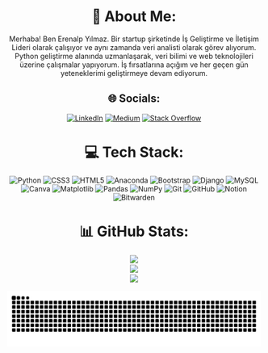 <div align="center">

# 💫 About Me:
Merhaba! Ben Erenalp Yılmaz. Bir startup şirketinde İş Geliştirme ve İletişim Lideri olarak çalışıyor ve aynı zamanda veri analisti olarak görev alıyorum. Python geliştirme alanında uzmanlaşarak, veri bilimi ve web teknolojileri üzerine çalışmalar yapıyorum. İş fırsatlarına açığım ve her geçen gün yeteneklerimi geliştirmeye devam ediyorum.

## 🌐 Socials:
[![LinkedIn](https://img.shields.io/badge/LinkedIn-%230077B5.svg?logo=linkedin&logoColor=white)](https://linkedin.com/in/erenalpylmaz) 
[![Medium](https://img.shields.io/badge/Medium-12100E?logo=medium&logoColor=white)](https://medium.com/@erenalpylmazofficial) 
[![Stack Overflow](https://img.shields.io/badge/-Stackoverflow-FE7A16?logo=stack-overflow&logoColor=white)](https://stackoverflow.com/users/28878753) 

</div>
<div align="center">

# 💻 Tech Stack:

![Python](https://img.shields.io/badge/python-3670A0?style=for-the-badge&logo=python&logoColor=ffdd54) 
![CSS3](https://img.shields.io/badge/css3-%231572B6.svg?style=for-the-badge&logo=css3&logoColor=white) 
![HTML5](https://img.shields.io/badge/html5-%23E34F26.svg?style=for-the-badge&logo=html5&logoColor=white) 
![Anaconda](https://img.shields.io/badge/Anaconda-%2344A833.svg?style=for-the-badge&logo=anaconda&logoColor=white) 
![Bootstrap](https://img.shields.io/badge/bootstrap-%238511FA.svg?style=for-the-badge&logo=bootstrap&logoColor=white) 
![Django](https://img.shields.io/badge/django-%23092E20.svg?style=for-the-badge&logo=django&logoColor=white) 
![MySQL](https://img.shields.io/badge/mysql-4479A1.svg?style=for-the-badge&logo=mysql&logoColor=white) 
![Canva](https://img.shields.io/badge/Canva-%2300C4CC.svg?style=for-the-badge&logo=Canva&logoColor=white) 
![Matplotlib](https://img.shields.io/badge/Matplotlib-%23ffffff.svg?style=for-the-badge&logo=Matplotlib&logoColor=black) 
![Pandas](https://img.shields.io/badge/pandas-%23150458.svg?style=for-the-badge&logo=pandas&logoColor=white) 
![NumPy](https://img.shields.io/badge/numpy-%23013243.svg?style=for-the-badge&logo=numpy&logoColor=white) 
![Git](https://img.shields.io/badge/git-%23F05033.svg?style=for-the-badge&logo=git&logoColor=white) 
![GitHub](https://img.shields.io/badge/github-%23121011.svg?style=for-the-badge&logo=github&logoColor=white) 
![Notion](https://img.shields.io/badge/Notion-%23000000.svg?style=for-the-badge&logo=notion&logoColor=white) 
![Bitwarden](https://img.shields.io/badge/bitwarden-%23175DDC.svg?style=for-the-badge&logo=bitwarden&logoColor=white) 
</div>
<!-- Proudly created with GPRM ( https://gprm.itsvg.in ) -->
<div align="center">

# 📊 GitHub Stats:
![](https://github-readme-stats.vercel.app/api?username=ErenalpYilmaz&theme=radical&hide_border=false&include_all_commits=true&count_private=false)<br/>
![](https://github-readme-streak-stats.herokuapp.com/?user=ErenalpYilmaz&theme=radical&hide_border=false)<br/>
![](https://github-readme-stats.vercel.app/api/top-langs/?username=ErenalpYilmaz&theme=radical&hide_border=false&include_all_commits=true&count_private=false&layout=compact)

</div>


![snake gif](https://github.com/ErenalpYilmaz/ErenalpYilmaz/blob/output/github-snake-dark.svg)
